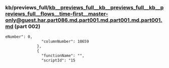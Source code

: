 ### kb/previews_full/kb__previews_full__kb__previews_full__kb__previews_full__flows__time-first__master-only@guest.har.part086.md.part001.md.part001.md.part001.md (part 002)

```md
eNumber": 0,
                "columnNumber": 10659
              },
              {
                "functionName": "",
                "scriptId": "15
```

```
